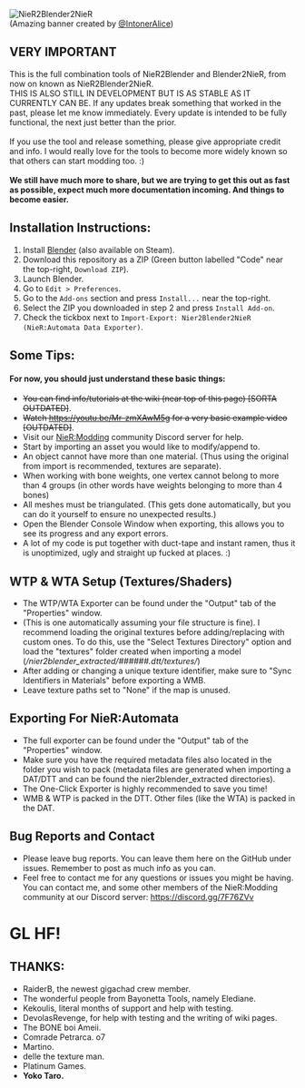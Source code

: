 ![NieR2Blender2NieR](https://i.imgur.com/vdkqt8S.png) <br>
(Amazing banner created by [@IntonerAlice](https://twitter.com/IntonerAlice))
## VERY IMPORTANT
This is the full combination tools of NieR2Blender and Blender2NieR, from now on known as NieR2Blender2NieR. <br>
THIS IS ALSO STILL IN DEVELOPMENT BUT IS AS STABLE AS IT CURRENTLY CAN BE. If any updates break something that worked in the past, please let me know immediately. Every update is intended to be fully functional, the next just better than the prior. <br>
<br>
If you use the tool and release something, please give appropriate credit and info. I would really love for the tools to become more 
widely known so that others can start modding too. :)
<br> <br>
**We still have much more to share, but we are trying to get this out as fast as possible, expect much more documentation incoming. And things to become easier.**

## Installation Instructions:
1. Install [Blender](https://www.blender.org/) (also available on Steam).
2. Download this repository as a ZIP (Green button labelled "Code" near the top-right, `Download ZIP`).
3. Launch Blender.
4. Go to `Edit > Preferences`.
5. Go to the `Add-ons` section and press `Install...` near the top-right.
6. Select the ZIP you downloaded in step 2 and press `Install Add-on`.
7. Check the tickbox next to `Import-Export: Nier2Blender2NieR (NieR:Automata Data Exporter)`.

## Some Tips:
#### For now, you should just understand these basic things:
* ~~You can find info/tutorials at the wiki (near top of this page) [SORTA OUTDATED]~~.
* ~~Watch https://youtu.be/Mr-zmXAwM5g for a very basic example video [OUTDATED]~~.
* Visit our [NieR:Modding](https://discord.gg/7F76ZVv) community Discord server for help.
* Start by importing an asset you would like to modify/append to.
* An object cannot have more than one material. (Thus using the original from import is recommended, textures are separate). <br>
* When working with bone weights, one vertex cannot belong to more than 4 groups (in other words have weights belonging to more than 4 bones) <br>
* All meshes must be triangulated. (This gets done automatically, but you can do it yourself to ensure no unexpected results.) <br>
* Open the Blender Console Window when exporting, this allows you to see its progress and any export errors. <br>
* A lot of my code is put together with duct-tape and instant ramen, thus it is unoptimized, ugly and straight up fucked at places. :)

## WTP & WTA Setup (Textures/Shaders)
* The WTP/WTA Exporter can be found under the "Output" tab of the "Properties" window.
* (This is one automatically assuming your file structure is fine). I recommend loading the original textures before adding/replacing with custom ones. To do this, use the "Select Textures Directory" option and load the "textures" folder created when importing a model (*/nier2blender_extracted/######.dtt/textures/*)
* After adding or changing a unique texture identifier, make sure to "Sync Identifiers in Materials" before exporting a WMB.
* Leave texture paths set to "None" if the map is unused.

## Exporting For NieR:Automata
* The full exporter can be found under the "Output" tab of the "Properties" window.
* Make sure you have the required metadata files also located in the folder you wish to pack (metadata files are generated when importing a DAT/DTT and can be found the nier2blender_extracted directories).
* The One-Click Exporter is highly recommended to save you time!
* WMB & WTP is packed in the DTT. Other files (like the WTA) is packed in the DAT.
 
## Bug Reports and Contact
* Please leave bug reports. You can leave them here on the GitHub under issues. Remember to post as much info as you can. <br>
* Feel free to contact me for any questions or issues you might be having. You can contact me, and some other members of the NieR:Modding community at our Discord server: https://discord.gg/7F76ZVv

# GL HF!

## THANKS:
* RaiderB, the newest gigachad crew member.
* The wonderful people from Bayonetta Tools, namely Elediane.
* Kekoulis, literal months of support and help with testing.
* DevolasRevenge, for help with testing and the writing of wiki pages.
* The BONE boi Ameii.
* Comrade Petrarca. o7
* Martino.
* delle the texture man.
* Platinum Games.
* **Yoko Taro.**
